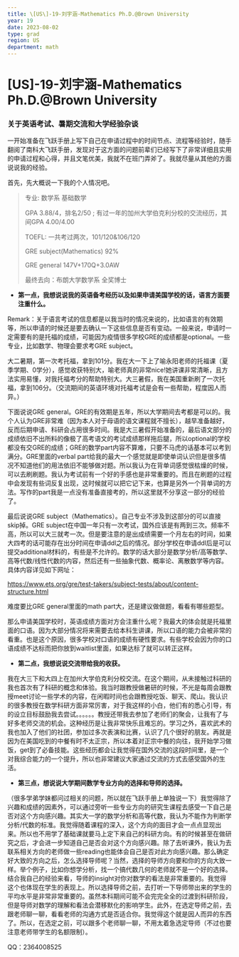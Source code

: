 ```yaml
---
title: \[US\]-19-刘宇涵-Mathematics Ph.D.@Brown University
year: 19
date: 2023-08-02
type: grad
region: US
department: math
---
```


# \[US\]-19-刘宇涵-Mathematics Ph.D.@Brown University

### 关于英语考试、暑期交流和大学经验杂谈

一开始准备在飞跃手册上写下自己在申请过程中的时间节点、流程等经验时，随手翻阅了南科大飞跃手册，发现对于这方面的问题前辈们已经写下了非常详细且实用的申请过程和心得，并且文笔优美，我就不在班门弄斧了。我就尽量从其他的方面说说我的经验。

首先，先大概说一下我的个人情况吧。

> 专业: 数学系 基础数学
>
> GPA 3.88/4，排名2/50 ;  有过一年的加州大学伯克利分校的交流经历，其间GPA 4.00/4.00
>
> TOEFL: 一共考过两次，101/120&106/120
>
> GRE subject(Mathematics) 92%
>
> GRE general 147V+170Q+3.0AW
>
> 最终去向：布朗大学数学系 全奖博士



* **第一点，我想说说我的英语备考经历以及如果申请美国学校的话，语言方面要注重什么。**

Remark：关于语言考试的信息都是以我当时的情况来说的，比如语言的有效期等，所以申请的时候还是要去确认一下这些信息是否有变动。一般来说，申请时一定需要有的是托福的成绩，可能因为疫情很多学校GRE的成绩都是optional。一些专业，比如数学、物理会要求考GRE subject。

大二暑期，第一次考托福，拿到101分。我在大一下上了喻永阳老师的托福课（夏季学期、0学分），感觉收获特别大，喻老师真的非常nice!她讲课非常清晰，且方法实用易懂，对我托福考分的帮助特别大。大三暑假，我在美国重新刷了一次托福，拿到106分。（交流期间的英语环境对托福考试是会有一些帮助，程度因人而异。）

下面说说GRE general。GRE的有效期是五年，所以大学期间去考都是可以的。我个人认为GRE非常难（因为本人对于母语的语文课程就不擅长），越早准备越好，反而后期申请、科研会占用很多时间。我是大三暑假开始准备的，最后语文部分的成绩依旧不出所料的像极了高考语文的考试成绩那样拖后腿，所以optional的学校都没有交GRE的成绩；GRE的数学part内容不算难，只要不马虎的话基本可以考到满分。GRE里面的verbal part给我的最大一个感觉就是即使单词认识但是很多情况不知道他们的用法依旧不能够做对题。所以我认为在背单词感觉很枯燥的时候，可以去刷刷题。我认为考试前有一个好的手感也是非常重要的。而且在刷题的过程中会发现有些词反复出现，这时候就可以把它记下来，也算是另外一个背单词的方法。写作的part我是一点没有准备直接考的，所以这里就不分享这一部分的经验了。

最后说说GRE subject（Mathematics）。自己专业不涉及到这部分的可以直接skip掉。GRE subject在中国一年只有一次考试，国外应该是有两到三次。频率不高，所以可以大三就考一次。但是要注意的是出成绩需要一个月左右的时间，如果大四考的话可能存在出分时间在申请ddl之后的情况。部分学校在申请ddl后是可以提交additional材料的，有些是不允许的。数学的话大部分是数学分析/高等数学、高等代数/线性代数的内容，然后还有一些抽象代数、概率论、离散数学等内容。具体内容详见如下网址：

https://www.ets.org/gre/test-takers/subject-tests/about/content-structure.html

难度要比GRE general里面的math part大，还是建议做做题，看看有哪些题型。

那么申请美国学校时，英语成绩方面对方会注重什么呢？我最大的体会就是托福里面的口语。因为大部分情况将来需要去给本科生讲课，所以口语的能力会被非常的看重。也是这个原因，很多学校对口语的成绩有硬性要求。有些学校会因为你的口语成绩不达标而把你放到waitlist里面，如果达标了就可以转正这样。

 

* **第二点，我想说说交流带给我的收获。**

我在大三下和大四上在加州大学伯克利分校交流。在这个期间，从未接触过科研的我也首次有了科研的概念和体验。我当时跟教授做暑研的时候，不光是每周会跟教授meet讨论一些学术的内容，在闲暇时间也会跟教授吃饭、聊天、爬山。我认识的很多教授在数学科研方面非常厉害，对于我这样的小白，他们有的悉心引导，有的设立目标鼓励我去尝试。。。。。。教授还带我去参加了老师们的聚会，让我有了与好多老师交流的机会。这种经历是让我非常快乐且难忘的。学习之外，喜欢武术的我也加入了他们的社团，参加过多次表演和比赛，认识了几个很好的朋友。再就是因为在美国吃到的中餐有时不太正宗，所以本着对正宗中餐的向往，我开始学习做饭，get到了必备技能。这些经历都会让我觉得在国外交流的这段时间里，是一个对我综合能力的一个提升，所以也非常建议大家通过交流的方式去感受国外的生活。

 

* **第三点，想说说大学期间数学专业方向的选择和导师的选择。**

（很多学弟学妹都问过相关的问题，所以就在飞跃手册上单独说一下）我觉得除了兴趣和成绩的因素外，可以通过旁听一些专业方向的研究生课程去感受一下自己是否对这个方向感兴趣。其实大一学的数学分析和高等代数，我认为不能作为判断学分析/代数的标准。我觉得随着课程的深入，这个方向的面目才会一点点显现出来。所以也不用学了基础课就要马上定下来自己的科研方向。有的时候甚至在做研究之后，才会进一步知道自己是否会对这个方向感兴趣。除了去听课外，我认为去联系相关方向的老师做一些reading也能体会自己是否对此方向感兴趣。那么确定好大致的方向之后，怎么选择导师呢？当然，选择的导师方向要和你的方向大致一样。举个例子，比如你想学分析，找一个搞代数几何的老师就不是一个好的选择。结合我自己的经验来看，导师的insight对你对数学的看法是非常重要的。我觉得这个也体现在学生的表现上。所以选择导师之前，去打听一下导师带出来的学生的平均水平是非常非常重要的。虽然本科期间可能不会完完全全的过渡到科研阶段，但是导师对数学的理解和看法会潜移默化的影响学生。此外，在选定导师之前，去跟老师聊一聊，看看老师的沟通方式是否适合你。我觉得这个就是因人而异的东西了。所以，在选定之前，可以跟多个老师聊一聊，不用太着急选定导师（不过也要注意老师带学生的名额限制）。

 

QQ：2364008525